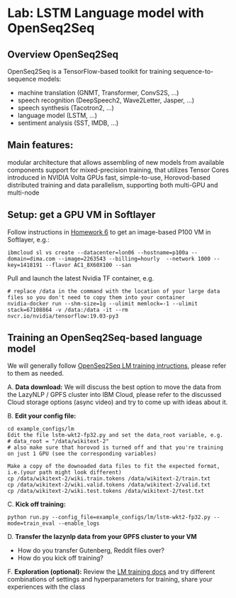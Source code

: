 # Lab: LSTM Language model with OpenSeq2Seq

## Overview OpenSeq2Seq

OpenSeq2Seq is a TensorFlow-based toolkit for training sequence-to-sequence models:

* machine translation (GNMT, Transformer, ConvS2S, …)
* speech recognition (DeepSpeech2, Wave2Letter, Jasper, …)
* speech synthesis (Tacotron2, …)
* language model (LSTM, …)
* sentiment analysis (SST, IMDB, …)

## Main features:
modular architecture that allows assembling of new models from available components
support for mixed-precision training, that utilizes Tensor Cores introduced in NVIDIA Volta GPUs
fast, simple-to-use, Horovod-based distributed training and data parallelism, supporting both multi-GPU and multi-node


## Setup: get a GPU VM in Softlayer
Follow instructions in [Homework 6](https://github.com/MIDS-scaling-up/v2/tree/master/week06/hw) to get an image-based P100 VM in Softlayer, e.g.:
```
ibmcloud sl vs create --datacenter=lon06 --hostname=p100a --domain=dima.com --image=2263543 --billing=hourly  --network 1000 --key=1418191 --flavor AC1_8X60X100 --san
```

Pull and launch the latest Nvidia TF container, e.g.

```
# replace /data in the command with the location of your large data files so you don't need to copy them into your container
nvidia-docker run --shm-size=1g --ulimit memlock=-1 --ulimit stack=67108864 -v /data:/data -it --rm nvcr.io/nvidia/tensorflow:19.03-py3
```

## Training an OpenSeq2Seq-based language model
We will generally follow [OpenSeq2Seq LM training intructions](https://nvidia.github.io/OpenSeq2Seq/html/language-model.html), please refer to them as needed.

A. __Data download:__
We will discuss the best option to move the data from the LazyNLP / GPFS cluster into IBM Cloud, please refer to the discussed Cloud storage options (async video) and try to come up with ideas about it.

B. __Edit your config file:__
```
cd example_configs/lm
Edit the file lstm-wkt2-fp32.py and set the data_root variable, e.g.
# data_root = "/data/wikitext-2"
# also make sure that horovod is turned off and that you're training on just 1 GPU (see the corresponding variables)

Make a copy of the downoaded data files to fit the expected format, i.e.(your path might look different)
cp /data/wikitext-2/wiki.train.tokens /data/wikitext-2/train.txt
cp /data/wikitext-2/wiki.valid.tokens /data/wikitext-2/valid.txt
cp /data/wikitext-2/wiki.test.tokens /data/wikitext-2/test.txt
```
C. __Kick off training:__
```
python run.py --config_file=example_configs/lm/lstm-wkt2-fp32.py --mode=train_eval --enable_logs
```
D. __Transfer the lazynlp data from your GPFS cluster to your VM__
* How do you transfer Gutenberg, Reddit files over?
* How do you kick off training?

F. __Exploration (optional):__
Review the [LM training docs](https://nvidia.github.io/OpenSeq2Seq/html/language-model.html) and try different combinations of settings and hyperparameters for training, share your experiences with the class 
